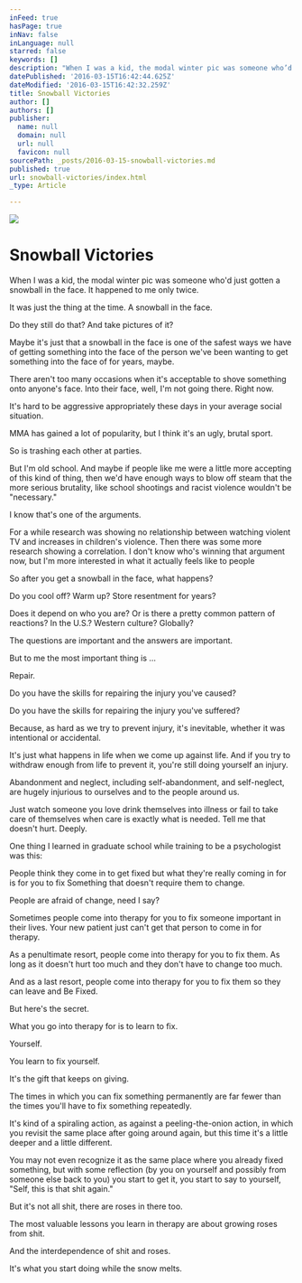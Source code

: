 ```yaml
---
inFeed: true
hasPage: true
inNav: false
inLanguage: null
starred: false
keywords: []
description: "When I was a kid, the modal winter pic was someone who’d just gotten a snowball in the face. It happened to me only twice.\_"
datePublished: '2016-03-15T16:42:44.625Z'
dateModified: '2016-03-15T16:42:32.259Z'
title: Snowball Victories
author: []
authors: []
publisher:
  name: null
  domain: null
  url: null
  favicon: null
sourcePath: _posts/2016-03-15-snowball-victories.md
published: true
url: snowball-victories/index.html
_type: Article

---
```

![](https://the-grid-user-content.s3-us-west-2.amazonaws.com/8f4ae845-04c0-49ba-a10e-93e8a6cdea02.jpg)

# Snowball Victories

When I was a kid, the modal winter pic was someone who'd just gotten a snowball in the face. It happened to me only twice. 

It was just the thing at the time. A snowball in the face.

Do they still do that? And take pictures of it?

Maybe it's just that a snowball in the face is one of the safest ways we have of getting something into the face of the person we've been wanting to get something into the face of for years, maybe.

There aren't too many occasions when it's acceptable to shove something onto anyone's face. Into their face, well, I'm not going there. Right now.

It's hard to be aggressive appropriately these days in your average social situation. 

MMA has gained a lot of popularity, but I think it's an ugly, brutal sport.

So is trashing each other at parties.

But I'm old school. And maybe if people like me were a little more accepting of this kind of thing, then we'd have enough ways to blow off steam that the more serious brutality, like school shootings and racist violence wouldn't be "necessary."

I know that's one of the arguments.

For a while research was showing no relationship between watching violent TV and increases in children's violence. Then there was some more research showing a correlation. I don't know who's winning that argument now, but I'm more interested in what it actually feels like to people

So after you get a snowball in the face, what happens?

Do you cool off? Warm up? Store resentment for years?

Does it depend on who you are? Or is there a pretty common pattern of reactions? In the U.S.? Western culture? Globally?

The questions are important and the answers are important.

But to me the most important thing is ...

Repair.

Do you have the skills for repairing the injury you've caused?

Do you have the skills for repairing the injury you've suffered?

Because, as hard as we try to prevent injury, it's inevitable, whether it was intentional or accidental.

It's just what happens in life when we come up against life. And if you try to withdraw enough from life to prevent it, you're still doing yourself an injury.

Abandonment and neglect, including self-abandonment, and self-neglect, are hugely injurious to ourselves and to the people around us.

Just watch someone you love drink themselves into illness or fail to take care of themselves when care is exactly what is needed. Tell me that doesn't hurt. Deeply.

One thing I learned in graduate school while training to be a psychologist was this: 

People think they come in to get fixed but what they're really coming in for is for you to fix Something that doesn't require them to change.

People are afraid of change, need I say?

Sometimes people come into therapy for you to fix someone important in their lives. Your new patient just can't get that person to come in for therapy.

As a penultimate resort, people come into therapy for you to fix them. As long as it doesn't hurt too much and they don't have to change too much.

And as a last resort, people come into therapy for you to fix them so they can leave and Be Fixed.

But here's the secret.

What you go into therapy for is to learn to fix.

Yourself.

You learn to fix yourself.

It's the gift that keeps on giving.

The times in which you can fix something permanently are far fewer than the times you'll have to fix something repeatedly.

It's kind of a spiraling action, as against a peeling-the-onion action, in which you revisit the same place after going around again, but this time it's a little deeper and a little different.

You may not even recognize it as the same place where you already fixed something, but with some reflection (by you on yourself and possibly from someone else back to you) you start to get it, you start to say to yourself, "Self, this is that shit again."

But it's not all shit, there are roses in there too.

The most valuable lessons you learn in therapy are about growing roses from shit.

And the interdependence of shit and roses.

It's what you start doing while the snow melts.